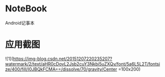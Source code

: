 # NoteBook
Android记事本

# 应用截图
![1](https://img-blog.csdn.net/20151207220235207?watermark/2/text/aHR0cDovL2Jsb2cuY3Nkbi5uZXQv/font/5a6L5L2T/fontsize/400/fill/I0JBQkFCMA==/dissolve/70/gravity/Center =100x200)
